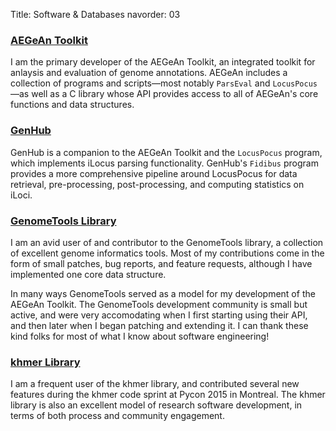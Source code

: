 Title: Software & Databases
navorder: 03

### [AEGeAn Toolkit](http://brendelgroup.github.io/AEGeAn)

I am the primary developer of the AEGeAn Toolkit, an integrated toolkit for anlaysis and evaluation of genome annotations.
AEGeAn includes a collection of programs and scripts—most notably `ParsEval` and `LocusPocus`—as well as a C library whose API provides access to all of AEGeAn's core functions and data structures.

### [GenHub](http://standage.github.io/genhub)

GenHub is a companion to the AEGeAn Toolkit and the `LocusPocus` program, which implements iLocus parsing functionality.
GenHub's `Fidibus` program provides a more comprehensive pipeline around LocusPocus for data retrieval, pre-processing, post-processing, and computing statistics on iLoci.

### [GenomeTools Library](http://genometools.org/)

I am an avid user of and contributor to the GenomeTools library, a collection of excellent genome informatics tools.
Most of my contributions come in the form of small patches, bug reports, and feature requests, although I have implemented one core data structure.

In many ways GenomeTools served as a model for my development of the AEGeAn Toolkit.
The GenomeTools development community is small but active, and were very accomodating when I first starting using their API, and then later when I began patching and extending it.
I can thank these kind folks for most of what I know about software engineering!

### [khmer Library](http://khmer.readthedocs.io/)

I am a frequent user of the khmer library, and contributed several new features during the khmer code sprint at Pycon 2015 in Montreal.
The khmer library is also an excellent model of research software development, in terms of both process and community engagement.
